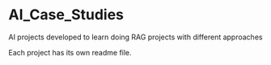 # AI_Case_Studies
AI projects developed to learn doing RAG projects with different approaches

Each project has its own readme file.
